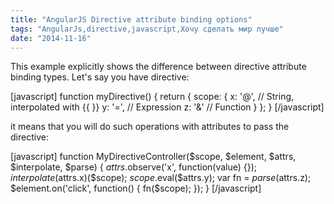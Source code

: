 ```yaml
---
title: "AngularJS Directive attribute binding options"
tags: "AngularJs,directive,javascript,Хочу сделать мир лучше"
date: "2014-11-16"
---
```


This example explicitly shows the difference between directive attribute binding types. Let's say you have directive:

\[javascript\] function myDirective() { return { scope: { x: '@', // String, interpolated with {{ }} y: '=', // Expression z: '&' // Function } }; } \[/javascript\]

it means that you will do such operations with attributes to pass the directive:

\[javascript\] function MyDirectiveController($scope, $element, $attrs, $interpolate, $parse) { $attrs.$observe('x', function(value) {}); $interpolate($attrs.x)($scope); $scope.$eval($attrs.y); var fn = $parse($attrs.z); $element.on('click', function() { fn($scope); }); } \[/javascript\]

